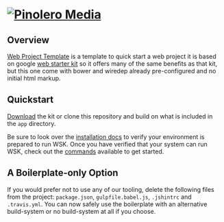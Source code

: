 # [![Pinolero Media](https://cloud.githubusercontent.com/assets/4844997/9451171/3ba44648-4a6a-11e5-8ddb-9a1438b1bb72.png)](http://pinoleromedia.com)

## Overview

[Web Project Template](https://github.com/PinoleroMedia/web-project-template) is a template to quick start a web project it is based on google [web starter kit](https://github.com/google/web-starter-kit) so it offers many of the same benefits as that kit, but this one come with bower and wiredep already pre-configured and no initial html markup.

## Quickstart

[Download](https://github.com/google/web-starter-kit/releases/latest) the kit or clone this repository and build on what is included in the `app` directory.

Be sure to look over the [installation docs](docs/install.md) to verify your environment is prepared to run WSK.
Once you have verified that your system can run WSK, check out the [commands](docs/commands.md) available to get started.



## A Boilerplate-only Option

If you would prefer not to use any of our tooling, delete the following files from the project: `package.json`, `gulpfile.babel.js`, `.jshintrc` and `.travis.yml`. You can now safely use the boilerplate with an alternative build-system or no build-system at all if you choose.

